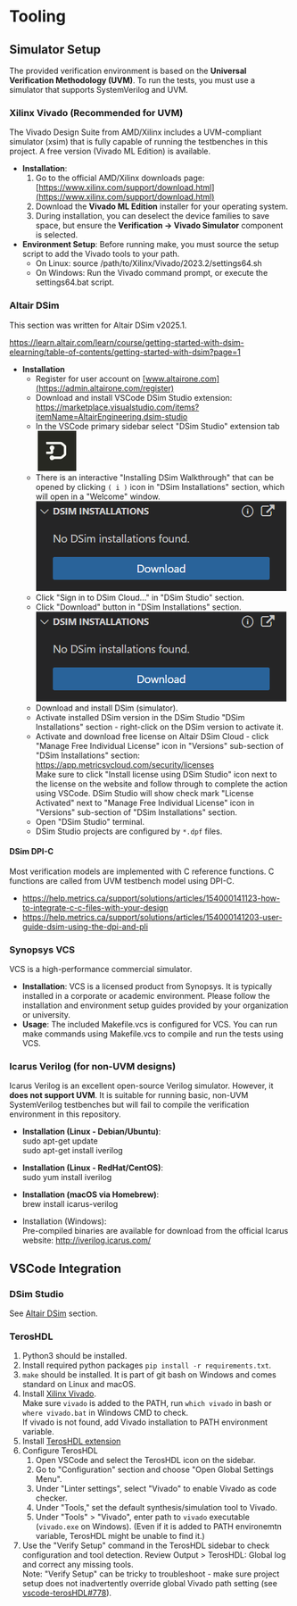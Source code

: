 # Tooling

## Simulator Setup

The provided verification environment is based on the **Universal Verification Methodology (UVM)**. To run the tests, you must use a simulator that supports SystemVerilog and UVM.

### Xilinx Vivado (Recommended for UVM)

The Vivado Design Suite from AMD/Xilinx includes a UVM-compliant simulator (xsim) that is fully capable of running the testbenches in this project. A free version (Vivado ML Edition) is available.

* **Installation**:  
  1. Go to the official AMD/Xilinx downloads page: [https://www.xilinx.com/support/download.html](https://www.xilinx.com/support/download.html)  
  2. Download the **Vivado ML Edition** installer for your operating system.  
  3. During installation, you can deselect the device families to save space, but ensure the **Verification \-\> Vivado Simulator** component is selected.  
* **Environment Setup**: Before running make, you must source the setup script to add the Vivado tools to your path.  
  * On Linux: source /path/to/Xilinx/Vivado/2023.2/settings64.sh  
  * On Windows: Run the Vivado command prompt, or execute the settings64.bat script.

### Altair DSim

This section was written for Altair DSim v2025.1.

<https://learn.altair.com/learn/course/getting-started-with-dsim-elearning/table-of-contents/getting-started-with-dsim?page=1>

* **Installation**
  * Register for user account on [www.altairone.com](https://admin.altairone.com/register)
  * Download and install VSCode DSim Studio extension:  
    <https://marketplace.visualstudio.com/items?itemName=AltairEngineering.dsim-studio>
  * In the VSCode primary sidebar select "DSim Studio" extension tab  
  ![DSim](images/vscode_tab_DSim.png)
  * There is an interactive "Installing DSim Walkthrough" that can be opened by clicking `( i )` icon in "DSim Installations" section, which will open in a "Welcome" window.  
  ![DSim](images/vscode_DSim_install.png)
  * Click "Sign in to DSim Cloud..." in "DSim Studio" section.
  * Click "Download" button in "DSim Installations" section.  
  ![DSim](images/vscode_DSim_install.png)
  * Download and install DSim (simulator).
  * Activate installed DSim version in the DSim Studio "DSim Installations" section - right-click on the DSim version to activate it.
  * Activate and download free license on Altair DSim Cloud - click "Manage Free Individual License" icon in "Versions" sub-section of "DSim Installations" section:  
    <https://app.metricsvcloud.com/security/licenses>  
    Make sure to click "Install license using DSim Studio" icon next to the license on the website and follow through to complete the action using VSCode.
    DSim Studio will show check mark "License Activated" next to "Manage Free Individual License" icon in "Versions" sub-section of "DSim Installations" section.
  * Open "DSim Studio" terminal.
  * DSim Studio projects are configured by `*.dpf` files.

#### DSim DPI-C

Most verification models are implemented with C reference functions. C functions are called from UVM testbench model using DPI-C.

* <https://help.metrics.ca/support/solutions/articles/154000141123-how-to-integrate-c-c-files-with-your-design>
* <https://help.metrics.ca/support/solutions/articles/154000141203-user-guide-dsim-using-the-dpi-and-pli>

### Synopsys VCS

VCS is a high-performance commercial simulator.

* **Installation**: VCS is a licensed product from Synopsys. It is typically installed in a corporate or academic environment. Please follow the installation and environment setup guides provided by your organization or university.
* **Usage**: The included Makefile.vcs is configured for VCS. You can run make commands using Makefile.vcs to compile and run the tests using VCS.

### Icarus Verilog (for non-UVM designs)

Icarus Verilog is an excellent open-source Verilog simulator. However, it **does not support UVM**. It is suitable for running basic, non-UVM SystemVerilog testbenches but will fail to compile the verification environment in this repository.

* **Installation (Linux \- Debian/Ubuntu)**:  
  sudo apt-get update  
  sudo apt-get install iverilog  

* **Installation (Linux \- RedHat/CentOS)**:  
  sudo yum install iverilog

* **Installation (macOS via Homebrew)**:  
  brew install icarus-verilog

* Installation (Windows):  
  Pre-compiled binaries are available for download from the official Icarus website: <http://iverilog.icarus.com/>

## VSCode Integration

### DSim Studio

See [Altair DSim](#altair-dsim) section.

### TerosHDL

1. Python3 should be installed.
2. Install required python packages `pip install -r requirements.txt`.
3. `make` should be installed. It is part of git bash on Windows and comes standard on Linux and macOS.
4. Install [Xilinx Vivado](#xilinx-vivado-recommended-for-uvm).  
   Make sure `vivado` is added to the PATH, run `which vivado` in bash or `where vivado.bat` in Windows CMD to check.  
   If vivado is not found, add Vivado installation to PATH environment variable.
5. Install [TerosHDL extension](https://marketplace.visualstudio.com/items?itemName=teros-technology.teroshdl)
6. Configure TerosHDL
   1. Open VSCode and select the TerosHDL icon on the sidebar.
   2. Go to "Configuration" section and choose "Open Global Settings Menu".
   3. Under "Linter settings", select "Vivado" to enable Vivado as code checker.
   4. Under "Tools," set the default synthesis/simulation tool to Vivado.
   5. Under "Tools" > "Vivado", enter path to `vivado` executable (`vivado.exe` on Windows). (Even if it is added to PATH environemtn variable, TerosHDL might be unable to find it.)
7. Use the "Verify Setup" command in the TerosHDL sidebar to check configuration and tool detection. Review Output > TerosHDL: Global log and correct any missing tools.  
Note: "Verify Setup" can be tricky to troubleshoot - make sure project setup does not inadvertently override global Vivado path setting (see [vscode-terosHDL#778](https://github.com/TerosTechnology/vscode-terosHDL/issues/778)).

